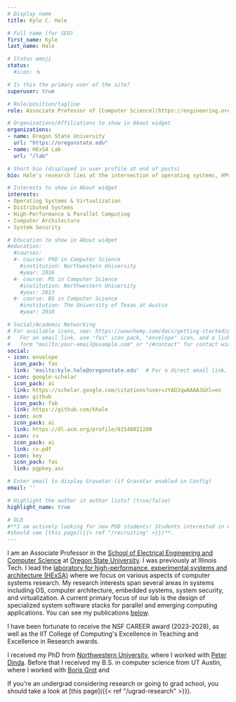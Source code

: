 ```yaml
---
# Display name
title: Kyle C. Hale

# Full name (for SEO)
first_name: Kyle
last_name: Hale

# Status emoji
status:
  #icon: ☕️

# Is this the primary user of the site?
superuser: true

# Role/position/tagline
role: Associate Professor of [Computer Science](https://engineering.oregonstate.edu/EECS)

# Organizations/Affiliations to show in About widget
organizations:
- name: Oregon State University
  url: "https://oregonstate.edu"
- name: HExSA Lab
  url: "/lab"

# Short bio (displayed in user profile at end of posts)
bio: Hale's research lies at the intersection of operating systems, HPC, parallel computing, computer architecture.

# Interests to show in About widget
interests:
- Operating Systems & Virtualization
- Distributed Systems
- High-Performance & Parallel Computing
- Computer Architecture
- System Security

# Education to show in About widget
#education:
  #courses:
  #- course: PhD in Computer Science
    #institution: Northwestern University
    #year: 2016
  #- course: MS in Computer Science
    #institution: Northwestern University
    #year: 2013
  #- course: BS in Computer Science
    #institution: The University of Texas at Austin
    #year: 2010

# Social/Academic Networking
# For available icons, see: https://wowchemy.com/docs/getting-started/page-builder/#icons
#   For an email link, use "fas" icon pack, "envelope" icon, and a link in the
#   form "mailto:your-email@example.com" or "/#contact" for contact widget.
social:
- icon: envelope
  icon_pack: fas
  link: 'mailto:kyle.hale@oregonstate.edu'  # For a direct email link, use "mailto:test@example.org".
- icon: google-scholar
  icon_pack: ai
  link: https://scholar.google.com/citations?user=zYAOJqwAAAAJ&hl=en
- icon: github
  icon_pack: fab
  link: https://github.com/khale
- icon: acm
  icon_pack: ai
  link: https://dl.acm.org/profile/81548021280
- icon: cv
  icon_pack: ai
  link: cv.pdf
- icon: key
  icon_pack: fas
  link: pgpkey.asc

# Enter email to display Gravatar (if Gravatar enabled in Config)
email: ''

# Highlight the author in author lists? (true/false)
highlight_name: true

# OLD
#**I am actively looking for new PhD students! Students interested in working with me
#should see [this page]({{< ref "/recruiting" >}})**.
---
```


I am an Associate Professor in the [School of Electrical Engineering and Computer
Science](https://engineering.oregonstate.edu/EECS) at [Oregon State University](https://oregonstate.edu/).
I was previously at Illinois Tech. I lead the [laboratory for high-performance,
experimental systems and architecture (HExSA)](/lab) where we focus on various aspects
of computer systems research.  My research interests
span several areas in systems including OS, computer architecture, embedded
systems, system security, and virtualization. A current primary focus of our
lab is the design of specialized system software stacks for parallel and
emerging computing applications. You can see my publications [below](#pubs).

I have been fortunate to receive the NSF CAREER award (2023-2028), as well as the IIT College of Computing's Excellence in Teaching and Excellence in Research awards. 

I received my PhD from [Northwestern University](https://northwestern.edu), where I worked with [Peter Dinda](http://pdinda.org).  Before that
I received my B.S. in computer science from UT Austin, where I worked with [Boris Grot](http://homepages.inf.ed.ac.uk/bgrot/)
and 


If you're an undergrad considering research or going to grad school, you should take
a look at [this page]({{< ref "/ugrad-research" >}}). 
